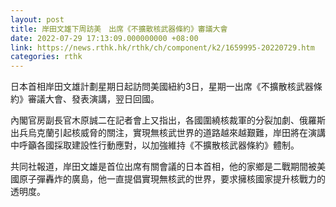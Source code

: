 ```yaml
---
layout: post
title: 岸田文雄下周訪美　出席《不擴散核武器條約》審議大會
date: 2022-07-29 17:13:09.000000000 +08:00
link: https://news.rthk.hk/rthk/ch/component/k2/1659995-20220729.htm
categories: rthk
---
```


日本首相岸田文雄計劃星期日起訪問美國紐約3日，星期一出席《不擴散核武器條約》審議大會、發表演講，翌日回國。

內閣官房副長官木原誠二在記者會上又指出，各國圍繞核裁軍的分裂加劇、俄羅斯出兵烏克蘭引起核威脅的關注，實現無核武世界的道路越來越艱難，岸田將在演講中呼籲各國採取建設性行動應對，以加強維持《不擴散核武器條約》體制。

共同社報道，岸田文雄是首位出席有關會議的日本首相，他的家鄉是二戰期間被美國原子彈轟炸的廣島，他一直提倡實現無核武的世界，要求擁核國家提升核戰力的透明度。
